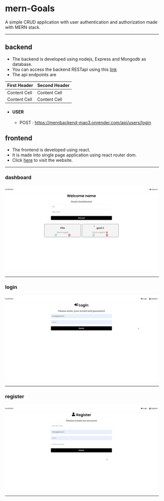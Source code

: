 # mern-Goals
A simple CRUD application with user authentication and authorization made with MERN stack.

------

## backend ##
* The backend is developed using nodejs, Express and Mongodb as database.
* You can access the backend RESTapi using this [link](https://mernbackend-mao3.onrender.com "backend")
* The api endpoints are

First Header  | Second Header
------------- | -------------
Content Cell  | Content Cell
Content Cell  | Content Cell

* #### USER ####
    * POST : https://mernbackend-mao3.onrender.com/api/users/login

## frontend ##
* The frontend is developed using react.
* It is made into single page application using react router dom.
* Click [here](https://premforreal.github.io/mern-Goals/ "backend") to visit the website.
------
### dashboard ###
<img src="dashboard.png" alt="dashboard" width="500"/>

------
### login ###
<img src="login.png" alt="dashboard" width="500"/>

------
### register ###
<img src="register.png" alt="dashboard" width="500"/>

------

